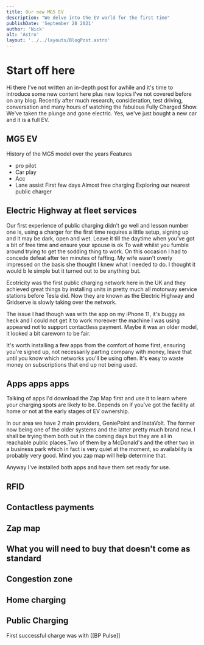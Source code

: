 ```yaml
---
title: Our new MG5 EV
description: "We delve into the EV world for the first time"
publishDate: 'September 28 2021'
author: 'Nick'
alt: 'Astro'
layout: '../../layouts/BlogPost.astro'
---
```


# Start off here

Hi there I've not written an in-depth post for awhile and it's time to introduce some new content here plus new topics I've not covered before on any blog. Recently after much research, consideration, test driving, conversation and many hours of watching the fabulous Fully Charged Show. We've taken the plunge and gone electric. Yes, we've just bought a new car and it is a full EV. 

## MG5 EV
History of the MG5 model over the years
Features
- pro pilot
- Car play
- Acc 
- Lane assist 
First few days
Almost free charging
Exploring our nearest public charger

## Electric Highway at fleet services

Our first experience of public charging didn't go well and lesson number one is, using a charger for the first time requires a little setup, signing up and it may be dark, open and wet. Leave it till the daytime when you've got a bit of free time and ensure your spouse is ok To wait whilst you fumble around trying to get the sodding thing to work. On this occasion I had to concede defeat after ten minutes of faffing. My wife wasn't overly impressed on the basis she thought I knew what I needed to do. I thought it would b le simple but it turned out to be anything but. 

Ecotricity was the first public charging network here in the UK and they achieved great things by installing units in pretty much all motorway service stations before Tesla did. Now they are known as the Electric Highway and Gridserve is slowly taking over the network.

The issue I had though was with the app on my iPhone 11, it's buggy as heck and I could not get it to work moreover the machine I was using appeared not to support contactless payment. Maybe it was an older model, it looked a bit careworn to be fair. 

It's worth installing a few apps from the comfort of home first, ensuring you're signed up, not necessarily parting company with money, leave that until you know which networks you'll be using often. It's easy to waste money on subscriptions that end up not being used. 

## Apps apps apps
Talking of apps I'd download the Zap Map first and use it to learn where your charging spots are likely to be. Depends on if you've got the facility at home or not at the early stages of EV ownership. 

In our area we have 2 main providers, GeniePoint and InstaVolt. The former now being one of the older systems and the latter pretty much brand new. I shall be trying them both out in the coming days but they are all in reachable public places.Two of them by a McDonald's and the other two in a business park which in fact is very quiet at the moment, so availability is probably very good. Mind you zap map will help determine that. 

Anyway I've installed both apps and have them set ready for use. 

## RFID

## Contactless payments
## Zap map
## What you will need to buy that doesn't come as standard
## Congestion zone
## Home charging
## Public Charging
First successful charge was with [[BP Pulse]]